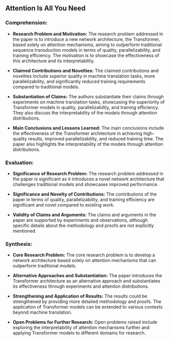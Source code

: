 ## Attention Is All You Need

### Comprehension:

- **Research Problem and Motivation:**
 The research problem addressed in the paper is to introduce a new network architecture, the Transformer, based solely on attention mechanisms, aiming to outperform traditional sequence transduction models in terms of quality, parallelizability, and training efficiency. The motivation is to showcase the effectiveness of this architecture and its interpretability.

- **Claimed Contributions and Novelties:**
 The claimed contributions and novelties include superior quality in machine translation tasks, more parallelizability, and significantly reduced training requirements compared to traditional models.

- **Substantiation of Claims:**
 The authors substantiate their claims through experiments on machine translation tasks, showcasing the superiority of Transformer models in quality, parallelizability, and training efficiency. They also discuss the interpretability of the models through attention distributions.

- **Main Conclusions and Lessons Learned:**
 The main conclusions include the effectiveness of the Transformer architecture in achieving high-quality results, improved parallelizability, and reduced training time. The paper also highlights the interpretability of the models through attention distributions.

### Evaluation:

- **Significance of Research Problem:**
 The research problem addressed in the paper is significant as it introduces a novel network architecture that challenges traditional models and showcases improved performance.

- **Significance and Novelty of Contributions:**
 The contributions of the paper in terms of quality, parallelizability, and training efficiency are significant and novel compared to existing work.

- **Validity of Claims and Arguments:**
 The claims and arguments in the paper are supported by experiments and observations, although specific details about the methodology and proofs are not explicitly mentioned.

### Synthesis:

- **Core Research Problem:**
 The core research problem is to develop a network architecture based solely on attention mechanisms that can outperform traditional models.

- **Alternative Approaches and Substantiation:**
 The paper introduces the Transformer architecture as an alternative approach and substantiates its effectiveness through experiments and attention distributions.

- **Strengthening and Application of Results:**
 The results could be strengthened by providing more detailed methodology and proofs. The application of Transformer models can be extended to various contexts beyond machine translation.

- **Open Problems for Further Research:**
 Open problems raised include exploring the interpretability of attention mechanisms further and applying Transformer models to different domains for research.